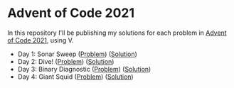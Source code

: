# Advent of Code 2021

In this repository I'll be publishing my solutions for each problem
in [Advent of Code 2021](https://adventofcode.com/2021/), using V.

- Day 1: Sonar Sweep ([Problem](https://adventofcode.com/2021/day/1)) ([Solution](https://github.com/knarkzel/aoc-2021/blob/master/day1/day1.v))
- Day 2: Dive! ([Problem](https://adventofcode.com/2021/day/2)) ([Solution](https://github.com/knarkzel/aoc-2021/blob/master/day2/day2.v))
- Day 3: Binary Diagnostic ([Problem](https://adventofcode.com/2021/day/3)) ([Solution](https://github.com/knarkzel/aoc-2021/blob/master/day3/day3.v))
- Day 4: Giant Squid ([Problem](https://adventofcode.com/2021/day/4)) ([Solution](https://github.com/knarkzel/aoc-2021/blob/master/day4/day4.v))
